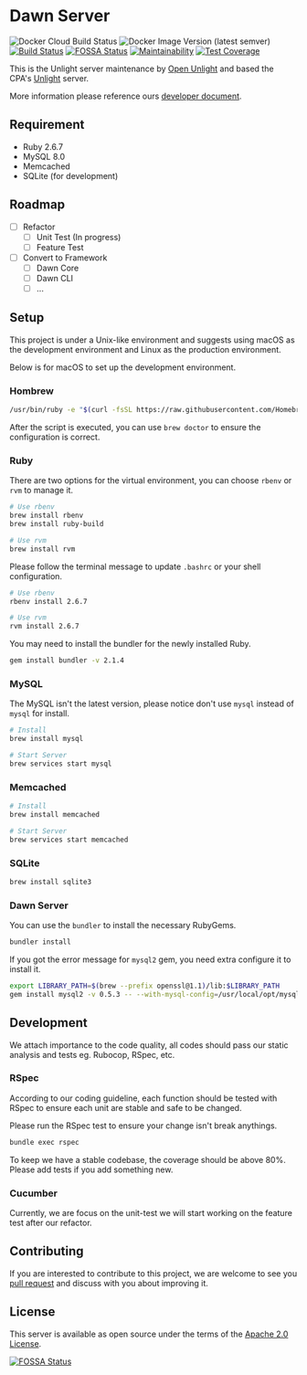 Dawn Server
===
![Docker Cloud Build Status](https://img.shields.io/docker/cloud/build/openunlight/dawn-ce)
![Docker Image Version (latest semver)](https://img.shields.io/docker/v/openunlight/dawn-ce?sort=semver)
[![Build Status](https://travis-ci.com/open-unlight/dawn-ce.svg?token=sVXxZVx3tpMDzXpPkwjf&branch=master)](https://travis-ci.com/open-unlight/dawn-ce)
[![FOSSA Status](https://app.fossa.com/api/projects/git%2Bgithub.com%2Fopen-unlight%2Fdawn-ce.svg?type=shield)](https://app.fossa.com/projects/git%2Bgithub.com%2Fopen-unlight%2Fdawn-ce?ref=badge_shield)
[![Maintainability](https://api.codeclimate.com/v1/badges/3e1d368e98780957e572/maintainability)](https://codeclimate.com/github/open-unlight/dawn-ce/maintainability)
[![Test Coverage](https://api.codeclimate.com/v1/badges/3e1d368e98780957e572/test_coverage)](https://codeclimate.com/github/open-unlight/dawn-ce/test_coverage)

This is the Unlight server maintenance by [Open Unlight](https://unlight.app) and based the CPA's [Unlight](https://github.com/unlightcpa/Unlight/) server.

More information please reference ours [developer document](https://docs.unlight.dev/).

## Requirement

* Ruby 2.6.7
* MySQL 8.0
* Memcached
* SQLite (for development)

## Roadmap

* [ ] Refactor
  * [ ] Unit Test (In progress)
  * [ ] Feature Test
* [ ] Convert to Framework
  * [ ] Dawn Core
  * [ ] Dawn CLI
  * [ ] ...

## Setup

This project is under a Unix-like environment and suggests using macOS as the development environment and Linux as the production environment.

Below is for macOS to set up the development environment.

### Hombrew

```bash
/usr/bin/ruby -e "$(curl -fsSL https://raw.githubusercontent.com/Homebrew/install/master/install)"
```

After the script is executed, you can use `brew doctor` to ensure the configuration is correct.

### Ruby

There are two options for the virtual environment, you can choose `rbenv` or `rvm` to manage it.

```bash
# Use rbenv
brew install rbenv
brew install ruby-build

# Use rvm
brew install rvm
```

Please follow the terminal message to update `.bashrc` or your shell configuration.

```bash
# Use rbenv
rbenv install 2.6.7

# Use rvm
rvm install 2.6.7
```

You may need to install the bundler for the newly installed Ruby.


```bash
gem install bundler -v 2.1.4
```

### MySQL

The MySQL isn't the latest version, please notice don't use `mysql` instead of `mysql` for install.

```bash
# Install
brew install mysql

# Start Server
brew services start mysql
```

### Memcached

```bash
# Install
brew install memcached

# Start Server
brew services start memcached
```

### SQLite

```bash
brew install sqlite3
```

### Dawn Server

You can use the `bundler` to install the necessary RubyGems.

```bash
bundler install
```

If you got the error message for `mysql2` gem, you need extra configure it to install it.

```bash
export LIBRARY_PATH=$(brew --prefix openssl@1.1)/lib:$LIBRARY_PATH
gem install mysql2 -v 0.5.3 -- --with-mysql-config=/usr/local/opt/mysql/bin/mysql_config
```

## Development

We attach importance to the code quality, all codes should pass our static analysis and tests eg. Rubocop, RSpec, etc.

### RSpec

According to our coding guideline, each function should be tested with RSpec to ensure each unit are stable and safe to be changed.

Please run the RSpec test to ensure your change isn't break anythings.

```bash
bundle exec rspec
```

To keep we have a stable codebase, the coverage should be above 80%. Please add tests if you add something new.

### Cucumber

Currently, we are focus on the unit-test we will start working on the feature test after our refactor.

## Contributing

If you are interested to contribute to this project, we are welcome to see you [pull request](https://github.com/open-unlight/dawn/pulls) and discuss with you about improving it.

## License

This server is available as open source under the terms of the [Apache 2.0 License](https://opensource.org/licenses/Apache2.0).


[![FOSSA Status](https://app.fossa.com/api/projects/git%2Bgithub.com%2Fopen-unlight%2Fdawn-ce.svg?type=large)](https://app.fossa.com/projects/git%2Bgithub.com%2Fopen-unlight%2Fdawn-ce?ref=badge_large)
